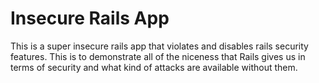 # Insecure Rails App

This is a super insecure rails app that violates and disables rails security features. This is to demonstrate all of the niceness that Rails gives us in terms of security and what kind of attacks are available without them.
